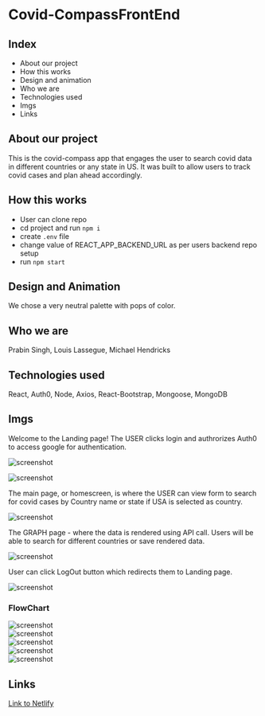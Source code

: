 # Covid-CompassFrontEnd

## Index

* About our project
* How this works
* Design and animation
* Who we are 
* Technologies used
* Imgs
* Links

## About our project

This is the covid-compass app that engages the user to search covid data in different countries or any state in US. It was built to allow users to track covid cases and plan ahead accordingly.

## How this works

- User can clone repo
- cd project and run ```npm i```
- create ```.env``` file
- change value of REACT_APP_BACKEND_URL as per users backend repo setup
- run ```npm start```

## Design and Animation
We chose a very neutral palette with pops of color. 

## Who we are
Prabin Singh, Louis Lassegue, Michael Hendricks

## Technologies used
React, Auth0, Node, Axios, React-Bootstrap, Mongoose, MongoDB

## Imgs
Welcome to the Landing page! The USER clicks login and authrorizes Auth0 to access google for authentication. 

![screenshot](public/imgs/landing.png?raw=true "Initial Page")

![screenshot](public/imgs/auth0.png?raw=true "Initial Page")

The main page, or homescreen, is where the USER can view  form to search for covid cases by Country name or state if USA is selected as country.

![screenshot](public/imgs/main.png?raw=true "Initial Page")

The GRAPH page - where the data is rendered using API call. Users will be able to search for different countries or save rendered data.

![screenshot](public/imgs/graph.png?raw=true "Initial Page")

User can click LogOut button which redirects them to Landing page.

![screenshot](public/imgs/logout.png?raw=true "Initial Page")

### FlowChart
 
![screenshot](public/imgs/Wireframe1.png?raw=true "Initial Page")  
![screenshot](public/imgs/Wireframe2.png?raw=true "Initial Page")  
![screenshot](public/imgs/Wireframe3.png?raw=true "Initial Page")  
![screenshot](public/imgs/Wireframe4.png?raw=true "Initial Page")  
![screenshot](public/imgs/Domain.jpg?raw=true "Initial Page") 


## Links

[Link to Netlify](https://competent-heisenberg-10c4f7.netlify.app/)


